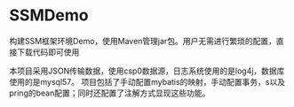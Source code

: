 # SSMDemo
构建SSM框架环境Demo，使用Maven管理jar包。用户无需进行繁琐的配置，直接下载代码即可使用

本项目采用JSON传输数据，使用csp0数据源，日志系统使用的是log4j，数据库使用的是mysql57。
项目包括了手动配置mybatis的映射，手动配置事务，s以及pring的bean配置；同时还配置了注解方式显现这些功能。
